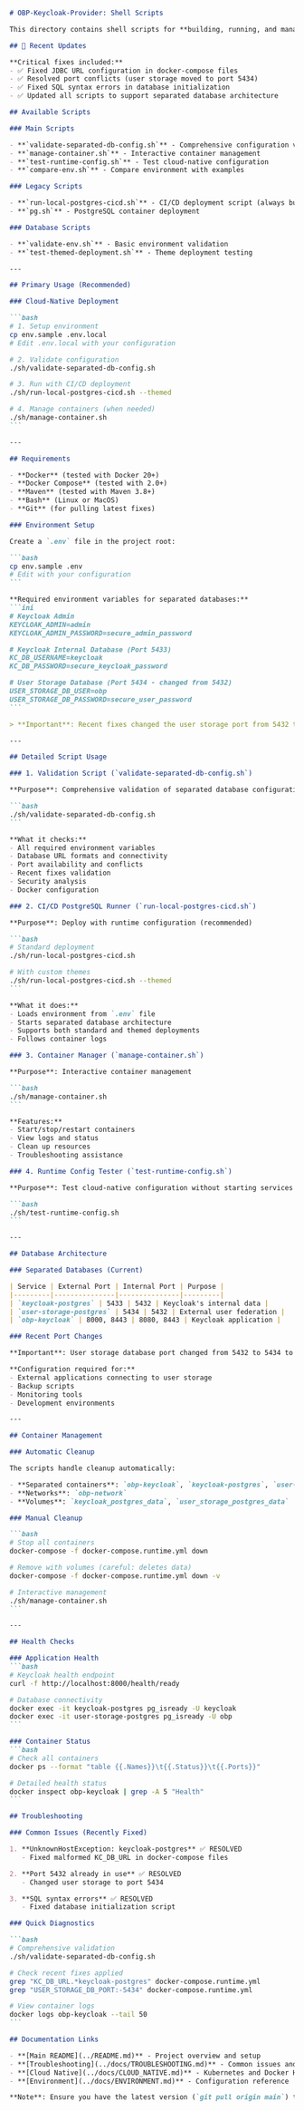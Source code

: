 ````markdown
# OBP-Keycloak-Provider: Shell Scripts

This directory contains shell scripts for **building, running, and managing** the `obp-keycloak-provider` with support for separated database architecture and recent critical fixes.

## 🔧 Recent Updates

**Critical fixes included:**
- ✅ Fixed JDBC URL configuration in docker-compose files
- ✅ Resolved port conflicts (user storage moved to port 5434)
- ✅ Fixed SQL syntax errors in database initialization
- ✅ Updated all scripts to support separated database architecture

## Available Scripts

### Main Scripts

- **`validate-separated-db-config.sh`** - Comprehensive configuration validation  
- **`manage-container.sh`** - Interactive container management
- **`test-runtime-config.sh`** - Test cloud-native configuration
- **`compare-env.sh`** - Compare environment with examples

### Legacy Scripts

- **`run-local-postgres-cicd.sh`** - CI/CD deployment script (always build & replace)
- **`pg.sh`** - PostgreSQL container deployment

### Database Scripts

- **`validate-env.sh`** - Basic environment validation
- **`test-themed-deployment.sh`** - Theme deployment testing

---

## Primary Usage (Recommended)

### Cloud-Native Deployment

```bash
# 1. Setup environment
cp env.sample .env.local
# Edit .env.local with your configuration

# 2. Validate configuration
./sh/validate-separated-db-config.sh

# 3. Run with CI/CD deployment
./sh/run-local-postgres-cicd.sh --themed

# 4. Manage containers (when needed)
./sh/manage-container.sh
```

---

## Requirements

- **Docker** (tested with Docker 20+)
- **Docker Compose** (tested with 2.0+)
- **Maven** (tested with Maven 3.8+)
- **Bash** (Linux or MacOS)
- **Git** (for pulling latest fixes)

### Environment Setup

Create a `.env` file in the project root:

```bash
cp env.sample .env
# Edit with your configuration
```

**Required environment variables for separated databases:**
```ini
# Keycloak Admin
KEYCLOAK_ADMIN=admin
KEYCLOAK_ADMIN_PASSWORD=secure_admin_password

# Keycloak Internal Database (Port 5433)
KC_DB_USERNAME=keycloak
KC_DB_PASSWORD=secure_keycloak_password

# User Storage Database (Port 5434 - changed from 5432)
USER_STORAGE_DB_USER=obp
USER_STORAGE_DB_PASSWORD=secure_user_password
```

> **Important**: Recent fixes changed the user storage port from 5432 to 5434 to avoid conflicts.

---

## Detailed Script Usage

### 1. Validation Script (`validate-separated-db-config.sh`)

**Purpose**: Comprehensive validation of separated database configuration

```bash
./sh/validate-separated-db-config.sh
```

**What it checks:**
- All required environment variables
- Database URL formats and connectivity
- Port availability and conflicts
- Recent fixes validation
- Security analysis
- Docker configuration

### 2. CI/CD PostgreSQL Runner (`run-local-postgres-cicd.sh`)

**Purpose**: Deploy with runtime configuration (recommended)

```bash
# Standard deployment
./sh/run-local-postgres-cicd.sh

# With custom themes
./sh/run-local-postgres-cicd.sh --themed
```

**What it does:**
- Loads environment from `.env` file
- Starts separated database architecture
- Supports both standard and themed deployments
- Follows container logs

### 3. Container Manager (`manage-container.sh`)

**Purpose**: Interactive container management

```bash
./sh/manage-container.sh
```

**Features:**
- Start/stop/restart containers
- View logs and status
- Clean up resources
- Troubleshooting assistance

### 4. Runtime Config Tester (`test-runtime-config.sh`)

**Purpose**: Test cloud-native configuration without starting services

```bash
./sh/test-runtime-config.sh
```

---

## Database Architecture

### Separated Databases (Current)

| Service | External Port | Internal Port | Purpose |
|---------|---------------|---------------|---------|
| `keycloak-postgres` | 5433 | 5432 | Keycloak's internal data |
| `user-storage-postgres` | 5434 | 5432 | External user federation |
| `obp-keycloak` | 8000, 8443 | 8080, 8443 | Keycloak application |

### Recent Port Changes

**Important**: User storage database port changed from 5432 to 5434 to avoid conflicts with system PostgreSQL.

**Configuration required for:**
- External applications connecting to user storage
- Backup scripts
- Monitoring tools
- Development environments

---

## Container Management

### Automatic Cleanup

The scripts handle cleanup automatically:

- **Separated containers**: `obp-keycloak`, `keycloak-postgres`, `user-storage-postgres`
- **Networks**: `obp-network` 
- **Volumes**: `keycloak_postgres_data`, `user_storage_postgres_data`

### Manual Cleanup

```bash
# Stop all containers
docker-compose -f docker-compose.runtime.yml down

# Remove with volumes (careful: deletes data)
docker-compose -f docker-compose.runtime.yml down -v

# Interactive management
./sh/manage-container.sh
```

---

## Health Checks

### Application Health
```bash
# Keycloak health endpoint
curl -f http://localhost:8000/health/ready

# Database connectivity
docker exec -it keycloak-postgres pg_isready -U keycloak
docker exec -it user-storage-postgres pg_isready -U obp
```

### Container Status
```bash
# Check all containers
docker ps --format "table {{.Names}}\t{{.Status}}\t{{.Ports}}"

# Detailed health status
docker inspect obp-keycloak | grep -A 5 "Health"
```

## Troubleshooting

### Common Issues (Recently Fixed)

1. **UnknownHostException: keycloak-postgres** ✅ RESOLVED
   - Fixed malformed KC_DB_URL in docker-compose files

2. **Port 5432 already in use** ✅ RESOLVED  
   - Changed user storage to port 5434

3. **SQL syntax errors** ✅ RESOLVED
   - Fixed database initialization script

### Quick Diagnostics

```bash
# Comprehensive validation
./sh/validate-separated-db-config.sh

# Check recent fixes applied
grep "KC_DB_URL.*keycloak-postgres" docker-compose.runtime.yml
grep "USER_STORAGE_DB_PORT:-5434" docker-compose.runtime.yml

# View container logs
docker logs obp-keycloak --tail 50
```

## Documentation Links

- **[Main README](../README.md)** - Project overview and setup
- **[Troubleshooting](../docs/TROUBLESHOOTING.md)** - Common issues and recent fixes
- **[Cloud Native](../docs/CLOUD_NATIVE.md)** - Kubernetes and Docker Hub deployment
- **[Environment](../docs/ENVIRONMENT.md)** - Configuration reference

**Note**: Ensure you have the latest version (`git pull origin main`) to benefit from recent critical fixes.